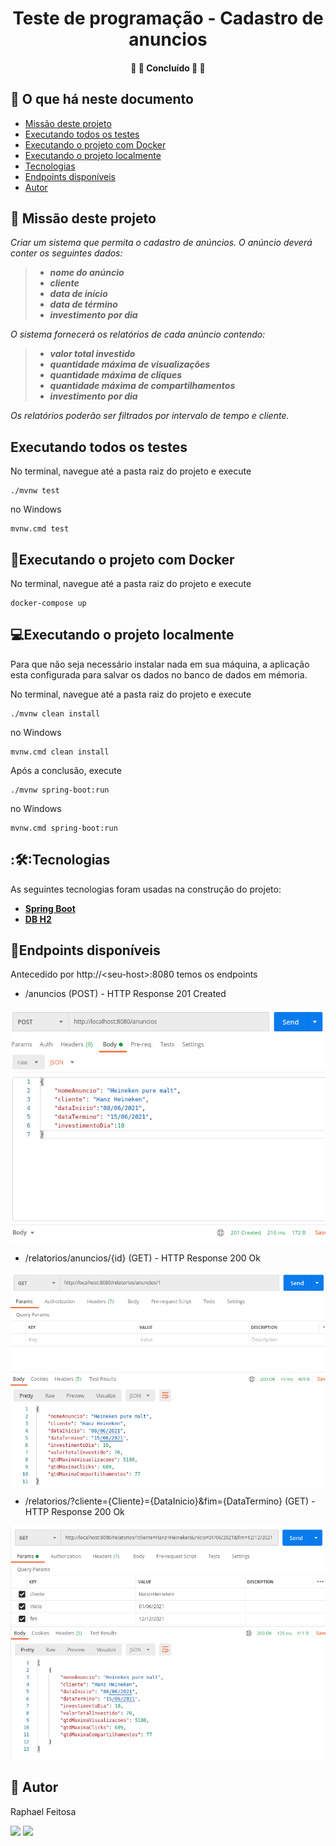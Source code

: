 <h1 align="center">
			Teste de programação - Cadastro de anuncios
</h1>

<h4 align="center">
	🚧 🚀 Concluído 🚀 🚧
</h4>


## :speech_balloon: O que há neste documento
- [Missão deste projeto](https://github.com/raphaelfeitosa/desafio-capgemini-cadastro-anuncio#hammermissão-deste-projeto)
- [Executando todos os testes](https://github.com/raphaelfeitosa/desafio-capgemini-cadastro-anuncio#executando-todos-os-testes)
- [Executando o projeto com Docker](https://github.com/raphaelfeitosa/desafio-capgemini-cadastro-anuncio#whaleexecutando-o-projeto-com-docker)
- [Executando o projeto localmente](https://github.com/raphaelfeitosa/desafio-capgemini-cadastro-anuncio#computerexecutando-o-projeto-localmente)
- [Tecnologias](https://github.com/raphaelfeitosa/desafio-capgemini-cadastro-anuncio/#mag_righttecnologias)
- [Endpoints disponíveis](https://github.com/raphaelfeitosa/desafio-capgemini-cadastro-anuncio/#mag_rightendpoints-disponíveis)
- [Autor](https://github.com/raphaelfeitosa/desafio-capgemini-cadastro-anuncio/#mag_rightautor)

## :hammer: Missão deste projeto

_Criar um sistema que permita o cadastro de anúncios. O anúncio deverá conter os seguintes dados:_
> - _**nome do anúncio**_
> - _**cliente**_
> - _**data de início**_
> - _**data de término**_
> - _**investimento por dia**_

_O sistema fornecerá os relatórios de cada anúncio contendo:_
> - _**valor total investido**_
> - _**quantidade máxima de visualizações**_
> - _**quantidade máxima de cliques**_
> - _**quantidade máxima de compartilhamentos**_
> - _**investimento por dia**_

_Os relatórios poderão ser filtrados por intervalo de tempo e cliente._


## Executando todos os testes

No terminal, navegue até a pasta raiz do projeto e execute

```shell
./mvnw test
```
no Windows

```shell
mvnw.cmd test
```

## :whale:Executando o projeto com Docker

No terminal, navegue até a pasta raiz do projeto e execute

```shell
docker-compose up
```

## :computer:Executando o projeto localmente

Para que não seja necessário instalar nada em sua máquina, a aplicação esta configurada para salvar os dados no banco de dados em mémoria.

No terminal, navegue até a pasta raiz do projeto e execute

```shell
./mvnw clean install 
```

no Windows

```shell
mvnw.cmd clean install 
```

Após a conclusão, execute

```shell
./mvnw spring-boot:run
```

no Windows

```shell
mvnw.cmd spring-boot:run
```

## :🛠:Tecnologias

As seguintes tecnologias foram usadas na construção do projeto:


-   **[Spring Boot](https://spring.io/projects/spring-boot)**
-   **[DB H2](https://www.h2database.com)**

## :mag_right:Endpoints disponíveis

Antecedido por http://\<seu-host\>:8080 temos os endpoints

- /anuncios \(POST\) - HTTP Response 201 Created 

<p align="center" style="display: flex; align-items: flex-start; justify-content: center;">
  <img alt="Vendas" title="#Home" src="https://github.com/raphaelfeitosa/desafio-capgemini-cadastro-anuncio/blob/main/assets/cadastro-anuncio.png?raw=true" />
</p>

- /relatorios/anuncios/{id} \(GET\) - HTTP Response 200 Ok


<p align="center" style="display: flex; align-items: flex-start; justify-content: center;">
  <img alt="Vendas" title="#Home" src="https://github.com/raphaelfeitosa/desafio-capgemini-cadastro-anuncio/blob/main/assets/relatorio-cadastro-anuncio.png?raw=true" />
</p>

- /relatorios/?cliente={Cliente}={DataInicio}&fim={DataTermino} \(GET\) - HTTP Response 200 Ok


<p align="center" style="display: flex; align-items: flex-start; justify-content: center;">
  <img alt="Vendas" title="#Home" src="https://github.com/raphaelfeitosa/desafio-capgemini-cadastro-anuncio/blob/main/assets/relatorio-cliente-intervalo-tempo.png?raw=true" />
</p>


## 🦸 Autor

Raphael Feitosa

[<img src="https://img.shields.io/badge/linkedin-%230077B5.svg?&style=for-the-badge&logo=linkedin&logoColor=white" />](https://www.linkedin.com/in/raphael-feitosa/) <a href="mailto:raphaelcs2@gmail.com"><img src="https://img.shields.io/badge/Gmail-D14836?style=for-the-badge&logo=gmail&logoColor=white"/></a>

